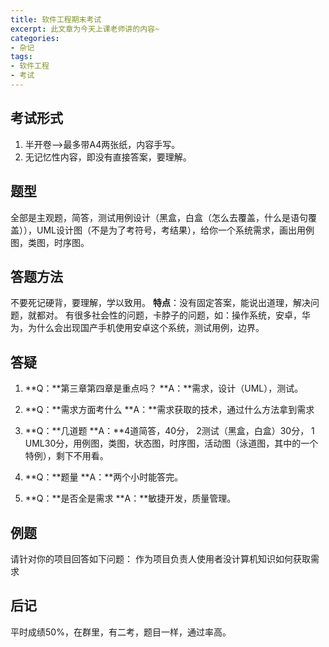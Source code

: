 ```yaml
---
title: 软件工程期末考试
excerpt: 此文章为今天上课老师讲的内容~
categories:
- 杂记
tags:
- 软件工程
- 考试
---
```


## 考试形式
1. 半开卷-->最多带A4两张纸，内容手写。
2. 无记忆性内容，即没有直接答案，要理解。

## 题型
全部是主观题，简答，测试用例设计（黑盒，白盒（怎么去覆盖，什么是语句覆盖）），UML设计图（不是为了考符号，考结果），给你一个系统需求，画出用例图，类图，时序图。

## 答题方法
不要死记硬背，要理解，学以致用。
**特点**：没有固定答案，能说出道理，解决问题，就都对。
有很多社会性的问题，卡脖子的问题，如：操作系统，安卓，华为，为什么会出现国产手机使用安卓这个系统，测试用例，边界。

## 答疑
1. **Q：**第三章第四章是重点吗？
**A：**需求，设计（UML），测试。

2. **Q：**需求方面考什么
**A：**需求获取的技术，通过什么方法拿到需求

3. **Q：**几道题
**A：**4道简答，40分， 2测试（黑盒，白盒）30分， 1 UML30分，用例图，类图，状态图，时序图，活动图（泳道图，其中的一个特例），剩下不用看。

4. **Q：**题量
**A：**两个小时能答完。

5. **Q：**是否全是需求
**A：**敏捷开发，质量管理。


## 例题
请针对你的项目回答如下问题：
作为项目负责人使用者没计算机知识如何获取需求

## 后记
平时成绩50%，在群里，有二考，题目一样，通过率高。
